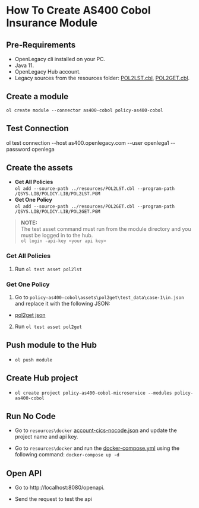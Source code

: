 # How To Create AS400 Cobol Insurance Module

## Pre-Requirements
- OpenLegacy cli installed on your PC.
- Java 11.
- OpenLegacy Hub account.
- Legacy sources from the resources folder:
[POL2LST.cbl](./resources/POL2LST.cbl), [POL2GET.cbl](./resources/POL2GET.cbl).

## Create a module

`ol create module --connector as400-cobol policy-as400-cobol`

## Test Connection 
ol test connection --host as400.openlegacy.com --user openlega1 --password openlega

## Create the assets
- **Get All Policies**  
`ol add --source-path ../resources/POL2LST.cbl --program-path /QSYS.LIB/POLICY.LIB/POL2LST.PGM`
- **Get One Policy**  
`ol add --source-path ../resources/POL2GET.cbl --program-path /QSYS.LIB/POLICY.LIB/POL2GET.PGM`

> **NOTE:**  
> The test asset command must run from the module directory and you must be logged in to the hub.  
> `ol login -api-key <your api key>`

### Get All Policies

1. Run `ol test asset pol2lst`

### Get One Policy 
1. Go to `policy-as400-cobol\assets\pol2get\test_data\case-1\in.json` and replace it with the following JSON:

- [pol2get json](https://github.com/openlegacy/openlegacy-public-hub-demos/blob/master/as400-cobol/insurance/resources/test-json/pol2get.json)   

2. Run `ol test asset pol2get`
## Push module to the Hub

- `ol push module`

## Create Hub project

- `ol create project policy-as400-cobol-microservice --modules policy-as400-cobol`

## Run No Code

- Go to `resources\docker` [account-cics-nocode.json](./resources/docker/policy-as400-cobol-nocode.json) and update the project name and api key.

- Go to `resources\docker` and run the [docker-compose.yml](./resources/docker/docker-compose.yml) using the following command: `docker-compose up -d`

## Open API

- Go to http://localhost:8080/openapi.

- Send the request to test the api